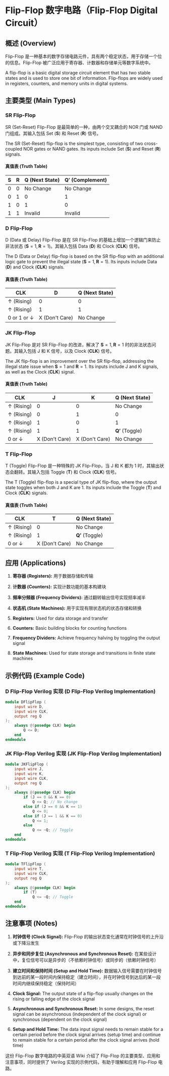 # Flip-Flop 数字电路（Flip-Flop Digital Circuit）

## 概述 (Overview)

Flip-Flop 是一种基本的数字存储电路元件，具有两个稳定状态，用于存储一个位的信息。Flip-Flop 被广泛应用于寄存器、计数器和存储单元等数字系统中。

A flip-flop is a basic digital storage circuit element that has two stable states and is used to store one bit of information. Flip-flops are widely used in registers, counters, and memory units in digital systems.

## 主要类型 (Main Types)

### SR Flip-Flop

SR (Set-Reset) Flip-Flop 是最简单的一种，由两个交叉耦合的 NOR 门或 NAND 门组成。其输入包括 Set ($\mathbf{S}$) 和 Reset ($\mathbf{R}$) 信号。

The SR (Set-Reset) flip-flop is the simplest type, consisting of two cross-coupled NOR gates or NAND gates. Its inputs include Set ($\mathbf{S}$) and Reset ($\mathbf{R}$) signals.

#### 真值表 (Truth Table)

| $\mathbf{S}$ | $\mathbf{R}$ | $\mathbf{Q}$ (Next State) | $\mathbf{Q'}$ (Complement) |
| ------------ | ------------ | ------------------------- | -------------------------- |
| 0            | 0            | No Change                 | No Change                  |
| 0            | 1            | 0                         | 1                          |
| 1            | 0            | 1                         | 0                          |
| 1            | 1            | Invalid                   | Invalid                    |

### D Flip-Flop

D (Data 或 Delay) Flip-Flop 是在 SR Flip-Flop 的基础上增加一个逻辑门来防止非法状态 ($\mathbf{S} = 1, \mathbf{R} = 1$)。其输入包括 Data ($\mathbf{D}$) 和 Clock ($\mathbf{CLK}$) 信号。

The D (Data or Delay) flip-flop is based on the SR flip-flop with an additional logic gate to prevent the illegal state ($\mathbf{S} = 1, \mathbf{R} = 1$). Its inputs include Data ($\mathbf{D}$) and Clock ($\mathbf{CLK}$) signals.

#### 真值表 (Truth Table)

| $\mathbf{CLK}$ | $\mathbf{D}$   | $\mathbf{Q}$ (Next State) |
| -------------- | -------------- | ------------------------- |
| ↑ (Rising)     | 0              | 0                         |
| ↑ (Rising)     | 1              | 1                         |
| 0 or 1 or ↓    | X (Don't Care) | No Change                 |

### JK Flip-Flop

JK Flip-Flop 是对 SR Flip-Flop 的改进，解决了 $\mathbf{S} = 1, \mathbf{R} = 1$ 时的非法状态问题。其输入包括 J 和 K 信号，以及 Clock ($\mathbf{CLK}$) 信号。

The JK flip-flop is an improvement over the SR flip-flop, addressing the illegal state issue when $\mathbf{S} = 1$ and $\mathbf{R} = 1$. Its inputs include J and K signals, as well as the Clock ($\mathbf{CLK}$) signal.

#### 真值表 (Truth Table)

| $\mathbf{CLK}$ | $\mathbf{J}$   | $\mathbf{K}$   | $\mathbf{Q}$ (Next State) |
| -------------- | -------------- | -------------- | ------------------------- |
| ↑ (Rising)     | 0              | 0              | No Change                 |
| ↑ (Rising)     | 0              | 1              | 0                         |
| ↑ (Rising)     | 1              | 0              | 1                         |
| ↑ (Rising)     | 1              | 1              | $\mathbf{Q'}$ (Toggle)    |
| 0 or ↓         | X (Don't Care) | X (Don't Care) | No Change                 |

### T Flip-Flop

T (Toggle) Flip-Flop 是一种特殊的 JK Flip-Flop，当 J 和 K 都为 1 时，其输出状态会翻转。其输入包括 Toggle ($\mathbf{T}$) 和 Clock ($\mathbf{CLK}$) 信号。

The T (Toggle) flip-flop is a special type of JK flip-flop, where the output state toggles when both J and K are 1. Its inputs include the Toggle ($\mathbf{T}$) and Clock ($\mathbf{CLK}$) signals.

#### 真值表 (Truth Table)

| $\mathbf{CLK}$ | $\mathbf{T}$   | $\mathbf{Q}$ (Next State) |
| -------------- | -------------- | ------------------------- |
| ↑ (Rising)     | 0              | No Change                 |
| ↑ (Rising)     | 1              | $\mathbf{Q'}$ (Toggle)    |
| 0 or ↓         | X (Don't Care) | No Change                 |

## 应用 (Applications)

1. **寄存器 (Registers):** 用于数据存储和传输
2. **计数器 (Counters):** 实现计数功能的基本构建块
3. **频率分频器 (Frequency Dividers):** 通过翻转输出信号实现频率减半
4. **状态机 (State Machines):** 用于实现有限状态机的状态存储和转换

5. **Registers:** Used for data storage and transfer
6. **Counters:** Basic building blocks for counting functions
7. **Frequency Dividers:** Achieve frequency halving by toggling the output signal
8. **State Machines:** Used for state storage and transitions in finite state machines

## 示例代码 (Example Code)

### D Flip-Flop Verilog 实现 (D Flip-Flop Verilog Implementation)

```verilog
module DFlipFlop (
    input wire D,
    input wire CLK,
    output reg Q
);
    always @(posedge CLK) begin
        Q <= D;
    end
endmodule
```

### JK Flip-Flop Verilog 实现 (JK Flip-Flop Verilog Implementation)

```verilog
module JKFlipFlop (
    input wire J,
    input wire K,
    input wire CLK,
    output reg Q
);
    always @(posedge CLK) begin
        if (J == 0 && K == 0)
            Q <= Q; // No change
        else if (J == 0 && K == 1)
            Q <= 0;
        else if (J == 1 && K == 0)
            Q <= 1;
        else
            Q <= ~Q; // Toggle
    end
endmodule
```

### T Flip-Flop Verilog 实现 (T Flip-Flop Verilog Implementation)

```verilog
module TFlipFlop (
    input wire T,
    input wire CLK,
    output reg Q
);
    always @(posedge CLK) begin
        if (T)
            Q <= ~Q; // Toggle
    end
endmodule
```

## 注意事项 (Notes)

1. **时钟信号 (Clock Signal):** Flip-Flop 的输出状态变化通常在时钟信号的上升沿或下降沿发生
2. **异步和同步复位 (Asynchronous and Synchronous Reset):** 在某些设计中，复位信号可以是异步的（不依赖时钟信号）或同步的（依赖时钟信号）
3. **建立时间和保持时间 (Setup and Hold Time):** 数据输入信号需要在时钟信号到达前的某一段时间内保持稳定（建立时间），并在时钟信号到达后的某一段时间内继续保持稳定（保持时间）

4. **Clock Signal:** The output state of a flip-flop usually changes on the rising or falling edge of the clock signal
5. **Asynchronous and Synchronous Reset:** In some designs, the reset signal can be asynchronous (independent of the clock signal) or synchronous (dependent on the clock signal)
6. **Setup and Hold Time:** The data input signal needs to remain stable for a certain period before the clock signal arrives (setup time) and continue to remain stable for a certain period after the clock signal arrives (hold time)

这份 Flip-Flop 数字电路的中英双语 Wiki 介绍了 Flip-Flop 的主要类型、应用和注意事项，同时提供了 Verilog 实现的示例代码，有助于理解和应用 Flip-Flop 电路。

